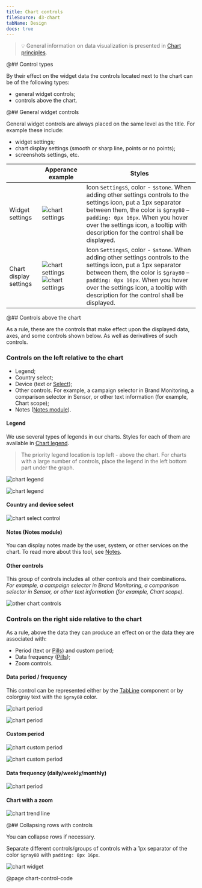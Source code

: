 ```yaml
---
title: Chart controls
fileSource: d3-chart
tabName: Design
docs: true
---
```


> 💡 General information on data visualization is presented in [Chart principles](/data-display/chart/).

@## Control types

By their effect on the widget data the controls located next to the chart can be of the following types:

- general widget controls;
- controls above the chart.

@## General widget controls

General widget controls are always placed on the same level as the title. For example these include:

- widget settings;
- chart display settings (smooth or sharp line, points or no points);
- screenshots settings, etc.

|                        | Apperance example                                                                    | Styles                                                                                                                                                                                                                                                                              |
| ---------------------- | ------------------------------------------------------------------------------------ | ----------------------------------------------------------------------------------------------------------------------------------------------------------------------------------------------------------------------------------------------------------------------------------- |
| Widget settings        | ![chart settings](static/settings.png)                                               | Icon `SettingsS`, color - `$stone`. When adding other settings controls to the settings icon, put a 1px separator between them, the color is `$gray80` – `padding: 0px 16px`. When you hover over the settings icon, a tooltip with description for the control shall be displayed. |
| Chart display settings | ![chart settings](static/settings-on.png) ![chart settings](static/settings-off.png) | Icon `SettingsS`, color - `$stone`. When adding other settings controls to the settings icon, put a 1px separator between them, the color is `$gray80` – `padding: 0px 16px`. When you hover over the settings icon, a tooltip with description for the control shall be displayed. |

@## Controls above the chart

As a rule, these are the controls that make effect upon the displayed data, axes, and some controls shown below. As well as derivatives of such controls.

### Controls on the left relative to the chart

- Legend;
- Country select;
- Device (text or [Select](/components/select/));
- Other controls. For example, a campaign selector in Brand Monitoring, a comparison selector in Sensor, or other text information (for example, Chart scope);
- Notes ([Notes module](/data-display/notes/)).

#### Legend

We use several types of legends in our charts. Styles for each of them are available in [Chart legend](/data-display/chart-legend/).

> The priority legend location is top left - above the chart. For charts with a large number of controls, place the legend in the left bottom part under the graph.

![chart legend](static/legend-top.png)

![chart legend](static/legend-bottom.png)

#### Country and device select

![chart select control](static/select.png)

#### Notes (Notes module)

You can display notes made by the user, system, or other services on the chart. To read more about this tool, see [Notes](/data-display/notes/).

#### Other controls

This group of controls includes all other controls and their combinations. _For example, a campaign selector in Brand Monitoring, a comparison selector in Sensor, or other text information (for example, Chart scope)._

![other chart controls](static/legend-bottom.png)

### Controls on the right side relative to the chart

As a rule, above the data they can produce an effect on or the data they are associated with:

- Period (text or [Pills](/components/pills/)) and custom period;
- Data frequency ([Pills](/components/pills/));
- Zoom controls.

#### Data period / frequency

This control can be represented either by the [TabLine](/components/tab-line/) component or by colorgray text with the `$gray60` color.

![chart period](static/period-1.png)

![chart period](static/period-2.png)

#### Custom period

![chart custom period](static/period-custom.png)

![chart custom period](static/custom.png)

#### Data frequency (daily/weekly/monthly)

![chart period](static/period-1.png)

#### Chart with a zoom

![chart trend line](static/trend.png)

@## Collapsing rows with controls

You can collapse rows if necessary.

Separate different controls/groups of controls with a 1px separator of the color `$gray80` with `padding: 0px 16px`.

![chart widget](static/widget-yes-no.png)

@page chart-control-code

